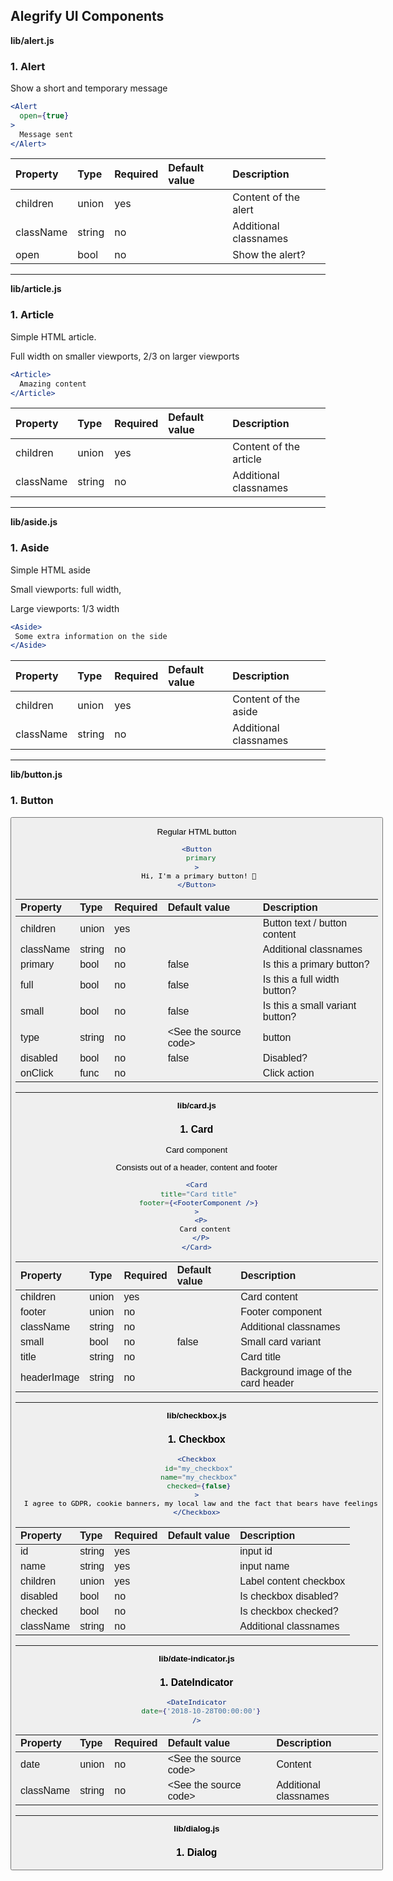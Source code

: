 Alegrify UI Components
----------

**lib/alert.js**

### 1. Alert

<Alert />

Show a short and temporary message

```jsx
<Alert
  open={true}
>
  Message sent
</Alert>
```   




Property | Type | Required | Default value | Description
:--- | :--- | :--- | :--- | :---
children|union|yes||Content of the alert
className|string|no||Additional classnames
open|bool|no||Show the alert?
-----
**lib/article.js**

### 1. Article

<Article />

Simple HTML article.

Full width on smaller viewports, 2/3 on larger viewports

```jsx
<Article>
  Amazing content
</Article>
```   




Property | Type | Required | Default value | Description
:--- | :--- | :--- | :--- | :---
children|union|yes||Content of the article
className|string|no||Additional classnames
-----
**lib/aside.js**

### 1. Aside

<Aside />

Simple HTML aside

Small viewports: full width,

Large viewports: 1/3 width

```jsx
<Aside>
 Some extra information on the side
</Aside>
```   




Property | Type | Required | Default value | Description
:--- | :--- | :--- | :--- | :---
children|union|yes||Content of the aside
className|string|no||Additional classnames
-----
**lib/button.js**

### 1. Button

<Button />

Regular HTML button

```jsx
<Button
  primary
>
 Hi, I'm a primary button! 🎉
</Button>
```   




Property | Type | Required | Default value | Description
:--- | :--- | :--- | :--- | :---
children|union|yes||Button text / button content
className|string|no||Additional classnames
primary|bool|no|false|Is this a primary button?
full|bool|no|false|Is this a full width button?
small|bool|no|false|Is this a small variant button?
type|string|no|&lt;See the source code&gt;|button|submit
disabled|bool|no|false|Disabled?
onClick|func|no||Click action
-----
**lib/card.js**

### 1. Card

<Card />

Card component

Consists out of a header, content and footer

```jsx
<Card
 title="Card title"
 footer={<FooterComponent />}
>
  <P>
    Card content
  </P>
</Card>
```   




Property | Type | Required | Default value | Description
:--- | :--- | :--- | :--- | :---
children|union|yes||Card content
footer|union|no||Footer component
className|string|no||Additional classnames
small|bool|no|false|Small card variant
title|string|no||Card title
headerImage|string|no||Background image of the card header
-----
**lib/checkbox.js**

### 1. Checkbox

<Checkbox />

```jsx
<Checkbox
 id="my_checkbox"
 name="my_checkbox"
 checked={false}
>
  I agree to GDPR, cookie banners, my local law and the fact that bears have feelings
</Checkbox>
```   




Property | Type | Required | Default value | Description
:--- | :--- | :--- | :--- | :---
id|string|yes||input id
name|string|yes||input name
children|union|yes||Label content checkbox
disabled|bool|no||Is checkbox disabled?
checked|bool|no||Is checkbox checked?
className|string|no||Additional classnames
-----
**lib/date-indicator.js**

### 1. DateIndicator

<DateIndicator />

```jsx
<DateIndicator
  date={'2018-10-28T00:00:00'}
/>
```   




Property | Type | Required | Default value | Description
:--- | :--- | :--- | :--- | :---
date|union|no|&lt;See the source code&gt;|Content
className|string|no|&lt;See the source code&gt;|Additional classnames
-----
**lib/dialog.js**

### 1. Dialog

<Dialog />

```jsx
<Dialog
  open={true}
>
  Some dialog content
</Dialog>
```   




Property | Type | Required | Default value | Description
:--- | :--- | :--- | :--- | :---
children|union|yes||Content
className|string|no||Additional classnames
open|bool|no|false|Should the dialog be shown?
-----
**lib/dropdown-item.js**

### 1. DropdownItem

```jsx
<DropdownItem
 id="cookies"
 name="cookies"
 value="cookies"
>
     cookies
</DropdownItem>
```   




Property | Type | Required | Default value | Description
:--- | :--- | :--- | :--- | :---
value|string|yes||Value of the item
id|string|yes||Id of the item
children|union|yes||Content for item
-----
**lib/dropdown.js**

### 1. Dropdown

```jsx
<Dropdown>
     <DropdownItem
         value="cookies"
     >
         Cookies
     </DropdownItem>
     <DropdownItem
         value="apples"
     >
         Apples
     </DropdownItem>
</Dropdown>
```   




Property | Type | Required | Default value | Description
:--- | :--- | :--- | :--- | :---
id|string|yes||Id of the dropdown
name|string|yes||Name of the dropdown
children|union|yes||Items for the dropdown
className|string|no||Additional classnames
value|string|no|null|Selected value of the dropdown
placeholder|string|no|&lt;See the source code&gt;|Placeholder message for dropdown label
disabled|bool|no|false|Should the dropdown be disabled?
onValueChange|func|no||Gets triggered when value changes
Passes value string as argument
multiSelect||no|false|
-----
**lib/footer.js**

### 1. Footer

```jsx
 <Footer
     links={[
         { href: '/', title: 'Home', label: 'Home' },
         { href: '/info', title: 'Info', label: 'Info' },
     ]}
 >
     <Logo />
 </Footer>
```   




Property | Type | Required | Default value | Description
:--- | :--- | :--- | :--- | :---
children|union|yes||Children to add on the end of the footer
className|string|no||Additional classnames
links|arrayOf|no||List of links to show in the footer
logo|node|no||Logo component
-----
**lib/grid.js**

### 1. Grid

<Grid />

```jsx
<Grid
  reversed
>
  <Article
     className="alegrify-grid__cell alegrify-grid__cell--8"
  />
  <Aside
     className="alegrify-grid__cell alegrify-grid__cell--4"
  />
</Grid>
```   




Property | Type | Required | Default value | Description
:--- | :--- | :--- | :--- | :---
children|union|yes||Content
className|string|no||Additional classnames
-----
**lib/historic-item.js**

### 1. HistoricItem

```jsx
<HistoricItem
  date="2018-10-28T09:00:00"
>
    <H2>Something interesting happened</H2>
    <P>Lorem ipsum...</P>
</HistoricItem>
```   




Property | Type | Required | Default value | Description
:--- | :--- | :--- | :--- | :---
children|union|no|null|Content for the historic item
className|string|no|&lt;See the source code&gt;|Additional classnames
date|union|no|&lt;See the source code&gt;|Date to show / When did this occur?
-----
**lib/input.js**

### 1. Input

<Input />

```jsx
<Input
  id="my_input"
  name="my_input"
  multiline={true}
  value="default value"
/>
```   




Property | Type | Required | Default value | Description
:--- | :--- | :--- | :--- | :---
value|string|yes||Value to show in the input
className|string|no||Additional classnames
type|string|no|&lt;See the source code&gt;|Input type
placeholder|string|no||Input placeholder
full|bool|no||100% width?
multiline|bool|no||Use textarea instead of input
id|string|yes||Input id
name|string|yes||Input name
onValueChange|func|no||On value change method (passes value)
onKeyUp|func|no||Native onKeyUp event
onKeyDown|func|no||Native onKeyDown event
onFocus|func|no||Native onFocus event
onBlur|func|no||Native onBlur event
-----
**lib/label.js**

### 1. Label

<Label />

```jsx
<Label
  htmlFor="input_id"
  error
>
  Something went wrong
</Label>
```   




Property | Type | Required | Default value | Description
:--- | :--- | :--- | :--- | :---
children|union|yes||Label content
className|string|no||Additional classnames
htmlFor|string|no||for attribute referring to a form element
error|bool|no|false|Is this an error label?
-----
**lib/main.js**

### 1. Main

<Main />

```jsx
<Main>
  Page content...
</Main>
```   




Property | Type | Required | Default value | Description
:--- | :--- | :--- | :--- | :---
children|union|yes||Main content
className|string|no||Additional classnames
-----
**lib/number-input.js**

### 1. NumberInput

<NumberInput />

```jsx
<NumberInput
  id="number_input"
  name="number_input"
  min={1}
  value={6}
  max={10}
/>
```   




Property | Type | Required | Default value | Description
:--- | :--- | :--- | :--- | :---
className|string|no||Additional classnames
id|string|yes||Input id
name|string|yes||Input name
value|number|no|0|Input value, must be a number
disabled|bool|no|false|Is input disabled?
wide|bool|no|false|Is this a wide variant?
full|bool|no|false|100% width?
min|number|no|0|Min value
max|number|no|10|Max value
onValueChange|func|no||On value change, param: number value
-----
**lib/radio.js**

### 1. Radio

<Radio />

```jsx
<Radio
  name="my_radio"
  id="my_radio"
  checked={true}
>
  Option value
</Radio>
```   




Property | Type | Required | Default value | Description
:--- | :--- | :--- | :--- | :---
id|string|yes||Input id
name|string|yes||Input value
children|union|yes||Radio label content
disabled|bool|no||Is radio disabled?
checked|bool|no||Is radio checked?
className|string|no||Additional classnames
-----
**lib/range-input.js**

### 1. RangeInput

<RangeInput />

```jsx
<RangeInput
  id="my_range_input"
  name="my_range_input"
  min={1}
  max={10}
  value={6}
/>
```   




Property | Type | Required | Default value | Description
:--- | :--- | :--- | :--- | :---
className|string|no||Additional classnames
id|string|yes||Input id
name|string|yes||Input name
value|number|no||Input value
disabled|bool|no||Is range input disabled?
lowIndicator|string|no||Indicator at the start of the range input
highIndicator|string|no||Indicator at the end of the range input
min|number|no|1|Start of the range
max|number|no|10|End of the range
step|number|no|1|Range step
onValueChange|func|no||On value change, param: number
-----
**lib/status-input.js**

### 1. StatusInput

<StatusInput />

```jsx
<StatusInput

/>
```   




Property | Type | Required | Default value | Description
:--- | :--- | :--- | :--- | :---
className|string|no||
placeholder|string|no||
name|string|yes||
id|string|yes||
onValueChange|func|no||
onFocus|func|no||
onBlur|func|no||
actions|arrayOf|no||
-----
**lib/week-schedule/index.js**

### 1. WeekSchedule




Property | Type | Required | Default value | Description
:--- | :--- | :--- | :--- | :---
className|string|no||
ranges|arrayOf|no||
cellHeight|number|no|DEFAULT_CELL_HEIGHT|
hoursPerCell|number|no|DEFAULT_HOURS_PER_CELL|
cellsPerTimeLabel|number|no|DEFAULT_CELLS_PER_TIME_LABEL|
onChange|func|yes||
-----
**lib/week-schedule/view-day.js**

### 1. WeekScheduleViewDay

<WeekScheduleViewDay />   




Property | Type | Required | Default value | Description
:--- | :--- | :--- | :--- | :---
children|union|no||
-----
**lib/week-schedule/view-days.js**

### 1. WeekScheduleViewDays

<WeekScheduleViewDays />   




Property | Type | Required | Default value | Description
:--- | :--- | :--- | :--- | :---
weekdayLabels|arrayOf|no|DEFAULT_WEEKDAY_LABELS|
-----
**lib/week-schedule/view-empty-cell.js**

### 1. WeekScheduleViewEmptyCell

<WeekScheduleViewEmptyCell />   




-----
**lib/week-schedule/view-range.js**

### 1. WeekScheduleViewRange

<WeekScheduleViewRange />   




Property | Type | Required | Default value | Description
:--- | :--- | :--- | :--- | :---
onMouseDown|func|no||
cellHeight|number|no||
hoursPerCell|number|no||
range|object|no||
-----
**lib/week-schedule/view-time.js**

### 1. WeekScheduleViewTime

<WeekScheduleViewTime />   




Property | Type | Required | Default value | Description
:--- | :--- | :--- | :--- | :---
children|union|no||
-----
**lib/week-schedule/view-week-grid-body.js**

### 1. WeekScheduleViewWeekGridBody

<WeekScheduleViewWeekGridBody />   




Property | Type | Required | Default value | Description
:--- | :--- | :--- | :--- | :---
cellsPerTimeLabel|number|no||
cellHeight|number|no||
-----
**lib/week-schedule/view-week-grid.js**

### 1. WeekScheduleViewWeekGrid

<WeekScheduleViewWeekGrid />   




Property | Type | Required | Default value | Description
:--- | :--- | :--- | :--- | :---
onDoubleClick|func|no||
cellsPerTimeLabel|number|no||
cellHeight|number|no||
tableRef|func|no||
-----
**lib/week-schedule/view.js**

### 1. WeekScheduleView

<WeekScheduleView />   




Property | Type | Required | Default value | Description
:--- | :--- | :--- | :--- | :---
onGenericMouseMove|func|no||
onDoubleClick|func|no||
tableRef|func|no||
cellHeight|number|no||
hoursPerCell|number|no||
cellsPerTimeLabel|number|no||
ranges|arrayOf|no||
-----

<sub>This document was generated by the <a href="https://github.com/marborkowski/react-doc-generator" target="_blank">**React DOC Generator v1.2.5**</a>.</sub>
